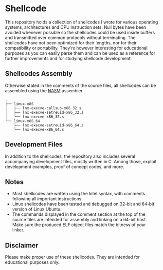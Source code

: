 # Shellcode
This repository holds a collection of shellcodes I wrote for various operating systems, architectures and CPU instruction sets. Null bytes have been avoided whenever possible so the shellcodes could be used inside buffers and transmitted over common protocols without terminating. The shellcodes have not been optimized for their lengths, nor for their compatibility or portability. They're however interesting for educational purposes as you can easily parse them and can be used as a reference for further improvements and for studying shellcode development.

## Shellcodes Assembly
Otherwise stated in the comments of the source files, all shellcodes can be assembled using the [NASM](http://www.nasm.us) assembler.

```
.
├── linux-x86
│   ├── lnx-execve-callsub-x86_32.s
│   ├── lnx-execve-setreuid-x86_32.s
│   └── lnx-execve-x86_32.s
└── linux-x86_64
    ├── lnx-execve-setreuid-x86_64.s
    └── lnx-execve-x86_64.s
```

## Development Files
In addition to the shellcodes, the repository also includes several accompanying development files, mostly written in C. Among those, exploit development examples, proof of concept codes, and more.

## Notes
 * Most shellcodes are written using the Intel syntax, with comments following all important instructions.
 * Linux shellcodes have been tested and debugged on 32-bit and 64-bit version of Linux Ubuntu.
 * The commands displayed in the comment section at the top of the source files are intended for assembly
   and linking on a 64-bit host. Make sure the produced ELF object files match the bitness of your linker.

## Disclaimer
Please make proper use of these shellcodes. They are intended for educational purposes only.
